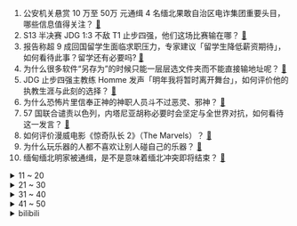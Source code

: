 1. 公安机关悬赏 10 万至 50万 元通缉 4 名缅北果敢自治区电诈集团重要头目，哪些信息值得关注？ [:link:](https://www.zhihu.com/question/629924503)
2. S13 半决赛 JDG 1:3 不敌 T1 止步四强，他们这场比赛输在哪？ [:link:](https://www.zhihu.com/question/629944560)
3. 报告称超 9 成回国留学生面临求职压力，专家建议「留学生降低薪资期待」，如何看待此事？留学还有必要吗? [:link:](https://www.zhihu.com/question/629699666)
4. 为什么很多软件“另存为”的时候只能一层层选文件夹而不能直接输地址呢？ [:link:](https://www.zhihu.com/question/628399152)
5. JDG 止步四强主教练 Homme 发声「明年我将暂时离开舞台」，如何评价他的执教生涯与此刻的选择？ [:link:](https://www.zhihu.com/question/629947665)
6. 为什么恐怖片里信奉正神的神职人员斗不过恶灵、邪神？ [:link:](https://www.zhihu.com/question/543052194)
7. 57 国联合谴责以色列，内塔尼亚胡称必要时会坚定与全世界对抗，如何看待这一发言？ [:link:](https://www.zhihu.com/question/629938163)
8. 如何评价漫威电影《惊奇队长 2》（The Marvels）？ [:link:](https://www.zhihu.com/question/629159066)
9. 为什么玩乐器的人都不喜欢让别人碰自己的乐器？ [:link:](https://www.zhihu.com/question/377421755)
10. 缅甸缅北明家被通缉，是不是意味着缅北冲突即将结束？ [:link:](https://www.zhihu.com/question/629924710)
<details>
<summary>11 ~ 20</summary>

11. 联合国称加沙数家医院受到直接打击，世卫与希法医院失去联系，如何评价以方此举？ [:link:](https://www.zhihu.com/question/629941061)
12. 「过了次啥也没买的双十一」，今年双十一是真的卖不动了吗，如此冷清背后的原因有哪些？ [:link:](https://www.zhihu.com/question/629937136)
13. 童年的创伤会影响整个人生吗？ [:link:](https://www.zhihu.com/question/565697130)
14. 如何评价S13半决赛 JDG 打野Kanavi的表现？ [:link:](https://www.zhihu.com/question/629944500)
15. 你能接受孩子健康快乐且平庸吗？ [:link:](https://www.zhihu.com/question/629930446)
16. S13 半决赛 T1 淘汰 JDG 晋级总决赛，Faker 能否收获第四个世界冠军？ [:link:](https://www.zhihu.com/question/629924361)
17. 为什么纳西妲说捏碎神之心可以唤醒天理，水神王座炸了天理却毫无反应？ [:link:](https://www.zhihu.com/question/629873847)
18. 贝多芬《月光曲》的由来是不是真的像语文书里所说的为一个盲姑娘所编得曲子? [:link:](https://www.zhihu.com/question/359967552)
19. S13 全球总决赛最终对决 T1 vs WBG 你更看好谁？ [:link:](https://www.zhihu.com/question/629944276)
20. 对于租房住且做饭少的年轻人来说，空气炸锅、烤箱、蒸烤一体机、微波炉，哪个最实用？ [:link:](https://www.zhihu.com/question/515562533)
</details>
<details>
<summary>21 ~ 30</summary>

21. 钟南山称近期将有新冠病毒感染小高峰，老年人需接种二代疫苗，此轮病毒毒株有哪些特征？该如何做好个人防护？ [:link:](https://www.zhihu.com/question/629855713)
22. 2024 年 Kanavi 和 Ruler 还有可能继续留在 JDG 吗？ [:link:](https://www.zhihu.com/question/624486484)
23. 如何评价 S13 半决赛 knight 的表现？ [:link:](https://www.zhihu.com/question/629922617)
24. 你如何看待沃尔沃新上市的纯电MPV EM90？ [:link:](https://www.zhihu.com/question/629950984)
25. 湖北襄阳健桥医院贩卖出生证 6 人被批捕，13 名相关责任人被立案，还有哪些信息值得关注？ [:link:](https://www.zhihu.com/question/629927344)
26. S13 全球总决赛 T1 和 Faker 有可能「重铸 LCK 荣光」吗？ [:link:](https://www.zhihu.com/question/629260103)
27. 如果一定要推荐一个历史学者，你会推荐谁？ [:link:](https://www.zhihu.com/question/621253280)
28. 《我爱我家》中，那个老爷子到底是多大的领导退下来的？ [:link:](https://www.zhihu.com/question/50253581)
29. 00 后自嘲用「塑料英语」搞外贸，七百多名非洲商贩在群里等国货，如何看待这种需求和商机？ [:link:](https://www.zhihu.com/question/629774496)
30. 阿里、京东发布「双十一」成绩单，成交额订单量创新高，哪些信息值得关注？ [:link:](https://www.zhihu.com/question/629916403)
</details>
<details>
<summary>31 ~ 40</summary>

31. 如何评价 S13 半决赛 Faker 的表现？ [:link:](https://www.zhihu.com/question/629938245)
32. S13 半决赛 T1 3:1 淘汰 JDG 连续两年晋级总决赛，如何评价这场比赛？ [:link:](https://www.zhihu.com/question/629932216)
33. 《原神》“水仙”系列故事在4.2落幕，这究竟讲了一个什么样的故事？ [:link:](https://www.zhihu.com/question/629696967)
34. 像皮尔洛这样的后腰还适合现在球队的打法吗？ [:link:](https://www.zhihu.com/question/465971227)
35. 日本知名乳业品牌明治牛奶检出兽药，宣布召回 4.5 万瓶已上市的瓶装牛奶，如何看待此事？ [:link:](https://www.zhihu.com/question/629922322)
36. 如何评价 S13 半决赛 Kanavi 在最后一局中的一系列操作？ [:link:](https://www.zhihu.com/question/629944295)
37. 黄金回收用火烧黄金，会减少重量吗？ [:link:](https://www.zhihu.com/question/616345521)
38. 你能想到的第一句含有“明”字的古诗词有哪些？ [:link:](https://www.zhihu.com/question/629851853)
39. 以军称哈马斯失去对加沙地带北部的控制，卡桑旅称摧毁多个以军目标，战局将如何发展？ [:link:](https://www.zhihu.com/question/629913412)
40. 随着 TheShy 打入 S13 总决赛，他的历史地位能够达到上单位第一人了吗？ [:link:](https://www.zhihu.com/question/629869857)
</details>
<details>
<summary>41 ~ 50</summary>

41. 欧洲、韩国等多地爆发床虱危机，臭虫以人类血液为食，哪些信息值得关注？ [:link:](https://www.zhihu.com/question/629914594)
42. 如何评价《原神》游戏剧情 EP「轻涟」MV？ [:link:](https://www.zhihu.com/question/629738068)
43. 如何评价 S13 半决赛 369 的表现？ [:link:](https://www.zhihu.com/question/629922536)
44. 郑州育人教育集团 181 名员工「被贷款」超 2600 万，一部分贷款逾期征信受损，哪些信息值得关注？ [:link:](https://www.zhihu.com/question/629955489)
45. 冰岛近期发生一系列强烈地震，由于担心地震引起火山爆发，冰岛日前宣布进入紧急状态，有哪些信息值得关注？ [:link:](https://www.zhihu.com/question/629942619)
46. 华为官宣「两道技术难题，总计悬赏 200 万」，哪些信息值得关注？你能解决吗？ [:link:](https://www.zhihu.com/question/629922315)
47. 理性消费回归、国货潮牌「走红」、头部主播「退烧」，「双 11」15 年背后的消费变化有哪些值得关注？ [:link:](https://www.zhihu.com/question/629917908)
48. 温州市永嘉县桥头镇一民房坍塌，4 人遇难，具体情况如何？哪些信息值得关注？ [:link:](https://www.zhihu.com/question/629913421)
49. 第一想到含“恨”的诗句是什么? [:link:](https://www.zhihu.com/question/629888470)
50. 能留下一张你相册里的秋天吗？ [:link:](https://www.zhihu.com/question/629840475)
</details><details>
<summary>bilibili</summary>

</details>